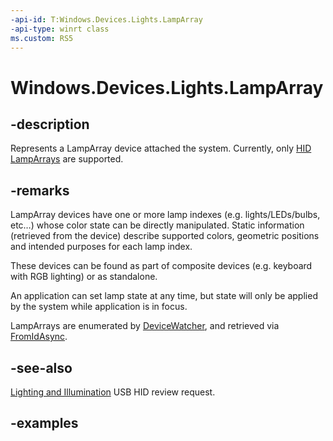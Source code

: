 ```yaml
---
-api-id: T:Windows.Devices.Lights.LampArray
-api-type: winrt class
ms.custom: RS5
---
```


<!-- Class syntax.
public class LampArray 
-->

# Windows.Devices.Lights.LampArray

## -description
Represents a LampArray device attached the system.  Currently, only [HID LampArrays](https://www.usb.org/sites/default/files/hutrr84_-_lighting_and_illumination_page.pdf) are supported.
## -remarks
LampArray devices have one or more lamp indexes (e.g. lights/LEDs/bulbs, etc…) whose color state can be directly manipulated.  Static information (retrieved from the device) describe supported colors, geometric positions and intended purposes for each lamp index.

These devices can be found as part of composite devices (e.g. keyboard with RGB lighting) or as standalone.

An application can set lamp state at any time, but state will only be applied by the system while application is in focus.

LampArrays are enumerated by [DeviceWatcher](../windows.devices.enumeration/devicewatcher.md), and retrieved via [FromIdAsync](lamparray_fromidasync_1322863552.md).

## -see-also
[Lighting and Illumination](https://www.usb.org/sites/default/files/hutrr84_-_lighting_and_illumination_page.pdf) USB HID review request.

## -examples
